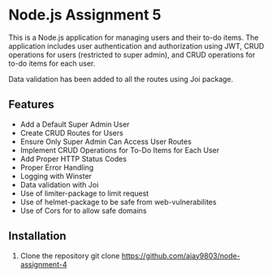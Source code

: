 # Node.js Assignment 5

This is a Node.js application for managing users and their to-do items. The application includes user authentication and authorization using JWT, CRUD operations for users (restricted to super admin), and CRUD operations for to-do items for each user.

Data validation has been added to all the routes using Joi package.

## Features

- Add a Default Super Admin User
- Create CRUD Routes for Users
- Ensure Only Super Admin Can Access User Routes
- Implement CRUD Operations for To-Do Items for Each User
- Add Proper HTTP Status Codes
- Proper Error Handling
- Logging with Winster
- Data validation with Joi
- Use of limiter-package to limit request
- Use of helmet-package to be safe from web-vulnerabilites
- Use of Cors for to allow safe domains

## Installation

1. Clone the repository
   git clone https://github.com/ajay9803/node-assignment-4